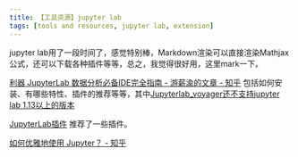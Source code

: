 ```yaml
---
title: 【工具资源】jupyter lab
tags: [tools and resources, jupyter lab, extension]
---
```


jupyter lab用了一段时间了，感觉特别棒，Markdown渲染可以直接渲染Mathjax公式，还可以下载各种插件等等，总之，我觉得很好用，这里mark一下。

<!--more-->

[利器 JupyterLab 数据分析必备IDE完全指南 - 游薪渝的文章 - 知乎](https://zhuanlan.zhihu.com/p/67959768) 包括如何安装、有哪些特性、插件的推荐等等，其中[Jupyterlab_voyager还不支持jupyter lab 1.13以上的版本](https://github.com/altair-viz/jupyterlab_voyager/issues/77)

[JupyterLab插件](http://blog.rexking6.top/2018/12/20/JupyterLab%E6%8F%92%E4%BB%B6/) 推荐了一些插件。

[如何优雅地使用 Jupyter？ - 知乎](https://www.zhihu.com/question/59392251)

